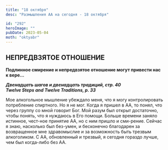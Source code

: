 ```yaml
---
title: "18 октября"
desc: "Размышления АА на сегодня - 18 октября"

id: "292"
heroImage: ""
pubDate: 2023-05-04
moth: "oktyabr"
---
```


## НЕПРЕДВЗЯТОЕ ОТНОШЕНИЕ

**Подлинное смирение и непредвзятое отношение могут привести нас к вере…**

**_Двенадцать шагов и двенадцать традиций, стр. 40  
Twelve Steps and Twelve Traditions, p. 33_**

Мое алкогольное мышление убеждало меня, что я могу контролировать потребление
спиртного. Но я не мог. Когда я пришел в АА, то понял, что через группу со
мной говорит Бог. Мой разум был открыт достаточно, чтобы понять, что я
нуждаюсь в Его помощи. Больше времени заняло истинное, чест-ное принятие АА,
но с ним пришло и сми-рение. Сейчас я знаю, насколько был без-умен, и
бесконечно благодарен за возвращенное мне здравомыслие и за возможность быть
трезвым алкоголиком. С АА, обновленный и трезвый, я сегодня гораздо лучше, чем
был когда-либо без АА.
